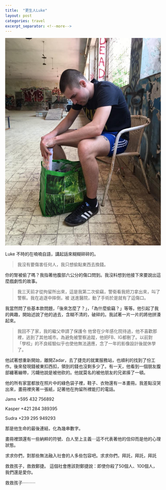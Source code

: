 ```yaml
---
title:  "更生人Luke"
layout: post
categories: travel
excerpt_separator: <!--more-->
---
```

![](/assets/images/luke.jpg)

Luke 不時的在喃喃自語，講起話來糊糊碎碎的。

> 我沒有要傷害任何人，我只想偷點東西去換錢。

你的腎被偷了嗎？我指著他腹部六公分的傷口問到。我沒料想到他接下來要說出這麼戲劇性的故事。<!--more-->

>我三天前才從拘留所出來，這是我第二次偷竊，警衛看我把刀拿出來，叫了警察。我在追逐中摔倒，被
>送進醫院，動了手術於是就有了這傷口。

我當然問了些基本款問題，「後來怎麼了？」，「為什麼偷竊？」等等。他引起了我的興趣，開始述說了他的過去，含糊不清的，破碎的。我試著一片一片的將他拼湊起來。

>我回不了家，我的繼父申請了保護令
他曾在少年感化院待過，他不喜歡那裡，逃到了其他城市。為避免被警察追蹤，他把FB、IG都刪了。以前對「學校」的不良經驗似乎也使他無法適應，念了一年的影像設計後就休學了。

他試著想重新開始，離開Zadar，去了捷克的就業服務站，也順利的找到了份工作。後來發現錢被東扣西扣，領到的錢也沒剩多少了。有一天，他看到一個朋友腹部纏著繃帶，污衊他說是被他砍的。他就莫名的被他朋友的兄弟揍了一頓。

他的所有家當都放在照片中的綠色袋子裡，鞋子、衣物還有一本畫冊。我差點沒哭出來，畫冊裡夾著一張紙，記著他在拘留所裡能打的電話。

Jams +595 432 756892

Kasper +421 284 389395

Sudra +239 295 949293

那是他生命的最後連結，化為幾串數字。

畫冊裡頭還有一些納粹的符號、白人至上主義⋯這不代表著他的信仰而是他的心理狀態。

求求你們，對那些無法融入社會的人多些包容吧。求求你們，拜託，拜託，拜託

救救孩子，救救鄭捷。
這個社會應該對鄭捷說：即使你殺了50個人、100個人，我們還是愛你。

救救孩子⋯⋯⋯